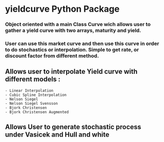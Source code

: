 # yieldcurve  Python Package


### Object oriented with a main Class Curve wich allows user to gather a yield curve with two arrays, maturity and yield.
### User can use this market curve and then use this curve in order to do stochastics or interpolation. Simple to get rate, or discount factor from different method.
## Allows user to interpolate Yield curve with different models :
    - Linear Interpolation
    - Cubic Spline Interpolation
    - Nelson Siegel
    - Nelson Siegel Svensson
    - Bjork Christensen
    - Bjork Christensen Augmented
    
## Allows User to generate stochastic process under Vasicek and Hull and white
